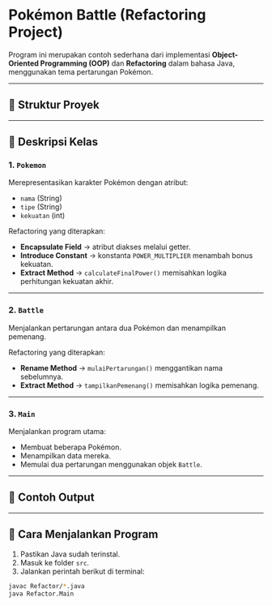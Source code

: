 # Pokémon Battle (Refactoring Project)

Program ini merupakan contoh sederhana dari implementasi **Object-Oriented Programming (OOP)** dan **Refactoring** dalam bahasa Java, menggunakan tema pertarungan Pokémon.

---

## 🧱 Struktur Proyek


---

## 🧩 Deskripsi Kelas

### 1. `Pokemon`
Merepresentasikan karakter Pokémon dengan atribut:
- `nama` (String)
- `tipe` (String)
- `kekuatan` (int)

Refactoring yang diterapkan:
- **Encapsulate Field** → atribut diakses melalui getter.
- **Introduce Constant** → konstanta `POWER_MULTIPLIER` menambah bonus kekuatan.
- **Extract Method** → `calculateFinalPower()` memisahkan logika perhitungan kekuatan akhir.

---

### 2. `Battle`
Menjalankan pertarungan antara dua Pokémon dan menampilkan pemenang.

Refactoring yang diterapkan:
- **Rename Method** → `mulaiPertarungan()` menggantikan nama sebelumnya.
- **Extract Method** → `tampilkanPemenang()` memisahkan logika pemenang.

---

### 3. `Main`
Menjalankan program utama:
- Membuat beberapa Pokémon.
- Menampilkan data mereka.
- Memulai dua pertarungan menggunakan objek `Battle`.

---

## 🧠 Contoh Output


---

## 🧩 Cara Menjalankan Program

1. Pastikan Java sudah terinstal.
2. Masuk ke folder `src`.
3. Jalankan perintah berikut di terminal:

```bash
javac Refactor/*.java
java Refactor.Main
